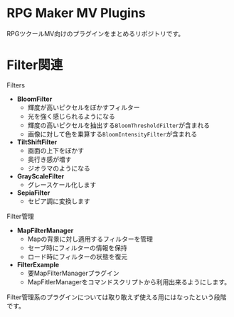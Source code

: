 # RPG Maker MV Plugins
RPGツクールMV向けのプラグインをまとめるリポジトリです。

# Filter関連

Filters
* **BloomFilter**
  * 輝度が高いピクセルをぼかすフィルター
  * 光を強く感じられるようになる
  * 輝度の高いピクセルを抽出する`BloomThresholdFilter`が含まれる
  * 画像に対して色を乗算する`BloomIntensityFilter`が含まれる
* **TiltShiftFilter**
  * 画面の上下をぼかす
  * 奥行き感が増す
  * ジオラマのようになる
* **GrayScaleFilter**
  * グレースケール化します
* **SepiaFilter**
  * セピア調に変換します

Filter管理
* **MapFilterManager**
  * Mapの背景に対し適用するフィルターを管理
  * セーブ時にフィルターの情報を保持
  * ロード時にフィルターの状態を復元
* **FilterExample**
  * 要MapFilterManagerプラグイン
  * MapFitlerManagerをコマンドスクリプトから利用出来るようにします。

Filter管理系のプラグインについては取り敢えず使える用にはなったという段階です。